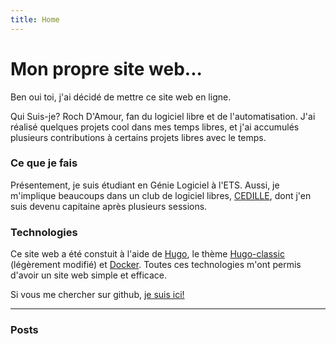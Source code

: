 ```yaml
---
title: Home
---
```


# Mon propre site web...

Ben oui toi, j'ai décidé de mettre ce site web en ligne.

Qui Suis-je? Roch D'Amour, fan du logiciel libre et de l'automatisation. J'ai réalisé quelques projets cool dans mes temps libres,
et j'ai accumulés plusieurs contributions à certains projets libres avec le temps. 

### Ce que je fais

Présentement, je suis étudiant en Génie Logiciel à l'ETS. Aussi, je m'implique beaucoups dans un club de logiciel libres,
[CEDILLE](http://cedille.etsmtl.ca/), dont j'en suis devenu capitaine après plusieurs sessions.

### Technologies

Ce site web a été constuit à l'aide de [Hugo](https://gohugo.io/),
le thème [Hugo-classic](https://github.com/goodroot/hugo-classic) (légèrement modifié)
et [Docker](https://www.docker.com/). Toutes ces technologies m'ont permis d'avoir un site web
simple et efficace.

Si vous me chercher sur github, [je suis ici!](https://github.com/notarock)

<hr/>

### Posts
